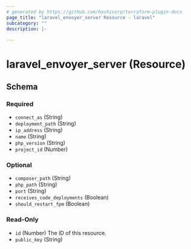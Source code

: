 ```yaml
---
# generated by https://github.com/hashicorp/terraform-plugin-docs
page_title: "laravel_envoyer_server Resource - laravel"
subcategory: ""
description: |-
  
---
```


# laravel_envoyer_server (Resource)





<!-- schema generated by tfplugindocs -->
## Schema

### Required

- `connect_as` (String)
- `deployment_path` (String)
- `ip_address` (String)
- `name` (String)
- `php_version` (String)
- `project_id` (Number)

### Optional

- `composer_path` (String)
- `php_path` (String)
- `port` (String)
- `receives_code_deployments` (Boolean)
- `should_restart_fpm` (Boolean)

### Read-Only

- `id` (Number) The ID of this resource.
- `public_key` (String)
